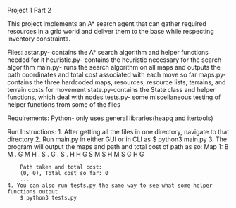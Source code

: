 Project 1 Part 2

This project implements an A* search agent that can gather required resources in a grid world and
deliver them to the base while respecting inventory constraints.

Files:
    astar.py- contains the A* search algorithm and helper functions needed for it
    heuristic.py- contains the heuristic necessary for the search algorithm
    main.py- runs the search algorithm on all maps and outputs the path coordinates and total cost associated with each move so far
    maps.py- contains the three hardcoded maps, resources, resource lists, terrains, and terrain costs for movement
    state.py-contains the State class and helper functions, which deal with nodes
    tests.py- some miscellaneous testing of helper functions from some of the files

Requirements:
    Python- only uses general libraries(heapq and itertools)

Run Instructions:
    1. After getting all the files in one directory, navigate to that directory
    2. Run main.py in either GUI or in CLI as 
        $ python3 main.py
    3. The program will output the maps and path and total cost of path as so:
        Map 1:
        B M . G M
        H . S . G
        . S . H H
        G S M S H
        M S G H G

        Path taken and total cost:
        (0, 0), Total cost so far: 0
        ...
    4. You can also run tests.py the same way to see what some helper functions output
        $ python3 tests.py
